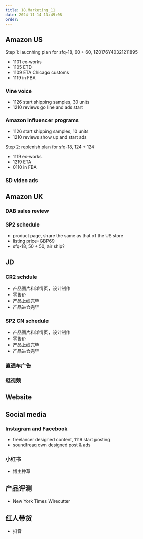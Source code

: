 ```yaml
---
title: 18.Marketing_11
date: 2024-11-14 13:49:08
order: 
---
```


## Amazon US

Step 1:
laucnhing plan for sfq-18, 60 + 60, 1Z0176Y40321211895

- 1101 ex-works
- 1105 ETD
- 1109 ETA Chicago customs
- 1119 in FBA

### Vine voice

- 1126 start shipping samples, 30 units
- 1210 reviews go line and ads start

### Amazon influencer programs

- 1126 start shipping samples, 10 units
- 1210 reviews show up and start ads

Step 2:
replenish plan for sfq-18, 124 + 124

- 1119 ex-works
- 1219 ETA
- 0110 in FBA

### SD video ads

## Amazon UK

### DAB sales review

### SP2 schedule

- product page, share the same as that of the US store
- listing price=GBP69
- sfq-18, 50 + 50, air ship?

## JD

### CR2 schdule

- 产品图片和详情页，设计制作
- 零售价
- 产品上线完毕
- 产品进仓完毕

### SP2 CN schedule

- 产品图片和详情页，设计制作
- 零售价
- 产品上线完毕
- 产品进仓完毕

### 直通车广告

### 逛视频

## Website

## Social media

### Instagram and Facebook

- freelancer designed content, 1119 start posting
- soundfreaq own designed post & ads

### 小红书

- 博主种草

## 产品评测

- New York Times Wirecutter

## 红人带货

- 抖音
